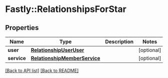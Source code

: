 # Fastly::RelationshipsForStar

## Properties

| Name | Type | Description | Notes |
| ---- | ---- | ----------- | ----- |
| **user** | [**RelationshipUserUser**](RelationshipUserUser.md) |  | [optional] |
| **service** | [**RelationshipMemberService**](RelationshipMemberService.md) |  | [optional] |

[[Back to API list]](../../README.md#endpoints) [[Back to README]](../../README.md)

